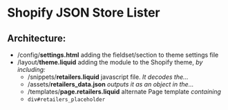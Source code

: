 # Shopify JSON Store Lister

## Architecture: 
* /config/__settings.html__ adding the fieldset/section to theme settings file
* /layout/__theme.liquid__ adding the module to the Shopify theme, _by including:_
  * /snippets/__retailers.liquid__ javascript file. _It decodes the..._
  * /assets/__retailers_data.json__ _outputs it as an object in the..._
  * /templates/__page.retailers.liquid__ 	 alternate Page template _containing_
  * `div#retailers_placeholder`
